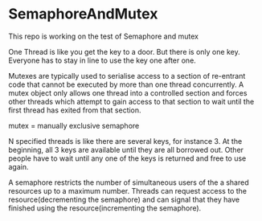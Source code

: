 # SemaphoreAndMutex
This repo is working on the test of Semaphore and mutex

One Thread is like you get the key to a door. But there is only one key. Everyone has to stay
in line to use the key one after one.

Mutexes are typically used to serialise access to a section of re-entrant code that
cannot be executed by more than one thread concurrently. A mutex object only allows one thread
into a controlled section and forces other threads which attempt to gain access to that section
to wait until the first thread has exited from that section.

mutex = manually exclusive semaphore

N specified threads is like there are several keys, for instance 3. At the beginning, all 3 keys
are available until they are all borrowed out. Other people have to wait until any one of the keys
is returned and free to use again.

A semaphore restricts the number of simultaneous users of the a shared resources up to a maximum
number. Threads can request access to the resource(decrementing the semaphore) and can signal that
they have finished using the resource(incrementing the semaphore).